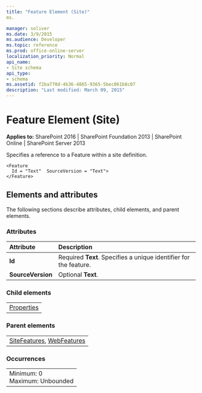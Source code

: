 ```yaml
---
title: "Feature Element (Site)"
ms.

manager: soliver
ms.date: 3/9/2015
ms.audience: Developer
ms.topic: reference
ms.prod: office-online-server
localization_priority: Normal
api_name:
- Site schema
api_type:
- schema
ms.assetid: f2ba770d-4b36-4865-9365-5bec061b8c07
description: "Last modified: March 09, 2015"
---
```


# Feature Element (Site)

 
  
 **Applies to:** SharePoint 2016 | SharePoint Foundation 2013 | SharePoint Online | SharePoint Server 2013
  
Specifies a reference to a Feature within a site definition. 
  
```
<Feature
  Id = "Text"  SourceVersion = "Text">
</Feature>
```

## Elements and attributes

The following sections describe attributes, child elements, and parent elements.

### Attributes

|**Attribute**|**Description**|
|:-----|:-----|
|**Id** <br/> |Required **Text**. Specifies a unique identifier for the feature.  <br/> |
|**SourceVersion** <br/> |Optional **Text**.  <br/> |
   
### Child elements

||
|:-----|
|[Properties](properties-element-site.md)|
   
### Parent elements

||
|:-----|
|[SiteFeatures](sitefeatures-element-site.md), [WebFeatures](webfeatures-element-site.md)|
   
### Occurrences

||
|:-----|
|Minimum: 0  <br/> Maximum: Unbounded  <br/> |
   

